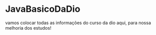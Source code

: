 # JavaBasicoDaDio
vamos colocar todas as informações do curso da dio aqui, para nossa melhoria dos estudos!

